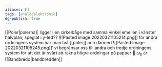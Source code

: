 ```yaml
---
aliases: []
tags: [analogelektronik]
dg-publish: true
---
```

[[Poler|polerna]] ligger i en cirkelbåge med samma vinkel emellan i vänster halvplan, speglat i y-led??
![[Pasted image 20220321105214.png]]
för andra ordningens system har man två [[poler]] och därmed 
![[Pasted image 20220321105245.png]]‘
vi begränsar oss till andra och tredje ordningens system för att det är svårt att räkna högre ordningar på papper 🤪
$\omega_{0}$ är [[Bandbredd|bandbredden]]